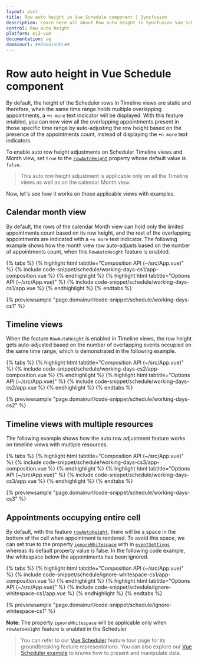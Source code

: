 ```yaml
---
layout: post
title: Row auto height in Vue Schedule component | Syncfusion
description: Learn here all about Row auto height in Syncfusion Vue Schedule component of Syncfusion Essential JS 2 and more.
control: Row auto height 
platform: ej2-vue
documentation: ug
domainurl: ##DomainURL##
---
```


# Row auto height in Vue Schedule component

By default, the height of the Scheduler rows in Timeline views are static and therefore, when the same time range holds multiple overlapping appointments, a `+n more` text indicator will be displayed. With this feature enabled, you can now view all the overlapping appointments present in those specific time range by auto-adjusting the row height based on the presence of the appointments count, instead of displaying the `+n more` text indicators.

To enable auto row height adjustments on Scheduler Timeline views and Month view, set `true` to the [`rowAutoHeight`](../api/schedule/#rowautoheight) property whose default value is `false`.

> This auto row height adjustment is applicable only on all the Timeline views as well as on the calendar Month view.

Now, let's see how it works on those applicable views with examples.

## Calendar month view

By default, the rows of the calendar Month view can hold only the limited appointments count based on its row height, and the rest of the overlapping appointments are indicated with a `+n more` text indicator. The following example shows how the month view row auto-adjusts based on the number of appointments count, when this `RowAutoHeight` feature is enabled.

{% tabs %}
{% highlight html tabtitle="Composition API (~/src/App.vue)" %}
{% include code-snippet/schedule/working-days-cs1/app-composition.vue %}
{% endhighlight %}
{% highlight html tabtitle="Options API (~/src/App.vue)" %}
{% include code-snippet/schedule/working-days-cs1/app.vue %}
{% endhighlight %}
{% endtabs %}
        
{% previewsample "page.domainurl/code-snippet/schedule/working-days-cs1" %}

## Timeline views

When the feature `RowAutoHeight` is enabled in Timeline views, the row height gets auto-adjusted based on the number of overlapping events occupied on the same time range, which is demonstrated in the following example.

{% tabs %}
{% highlight html tabtitle="Composition API (~/src/App.vue)" %}
{% include code-snippet/schedule/working-days-cs2/app-composition.vue %}
{% endhighlight %}
{% highlight html tabtitle="Options API (~/src/App.vue)" %}
{% include code-snippet/schedule/working-days-cs2/app.vue %}
{% endhighlight %}
{% endtabs %}
        
{% previewsample "page.domainurl/code-snippet/schedule/working-days-cs2" %}

## Timeline views with multiple resources

The following example shows how the auto row adjustment feature works on timeline views with multiple resources.

{% tabs %}
{% highlight html tabtitle="Composition API (~/src/App.vue)" %}
{% include code-snippet/schedule/working-days-cs3/app-composition.vue %}
{% endhighlight %}
{% highlight html tabtitle="Options API (~/src/App.vue)" %}
{% include code-snippet/schedule/working-days-cs3/app.vue %}
{% endhighlight %}
{% endtabs %}
        
{% previewsample "page.domainurl/code-snippet/schedule/working-days-cs3" %}

## Appointments occupying entire cell

By default, with the feature [`rowAutoHeight`](../api/schedule/#rowautoheight), there will be a space in the bottom of the cell when appointment is rendered. To avoid this space, we can set true to the property [`ignoreWhitespace`](../api/schedule/eventSettings/#ignorewhitespace) with in [`eventSettings`](../api/schedule/eventSettings/) whereas its default property value is false. In the following code example, the whitespace below the appointments has been ignored.

{% tabs %}
{% highlight html tabtitle="Composition API (~/src/App.vue)" %}
{% include code-snippet/schedule/ignore-whitespace-cs1/app-composition.vue %}
{% endhighlight %}
{% highlight html tabtitle="Options API (~/src/App.vue)" %}
{% include code-snippet/schedule/ignore-whitespace-cs1/app.vue %}
{% endhighlight %}
{% endtabs %}
        
{% previewsample "page.domainurl/code-snippet/schedule/ignore-whitespace-cs1" %}

**Note**: The property `ignoreWhitespace` will be applicable only when `rowAutoHeight` feature is enabled in the Scheduler

> You can refer to our [Vue Scheduler](https://www.syncfusion.com/vue-components/vue-scheduler) feature tour page for its groundbreaking feature representations. You can also explore our [Vue Scheduler example](https://ej2.syncfusion.com/vue/demos/#/material/schedule/overview.html) to knows how to present and manipulate data.